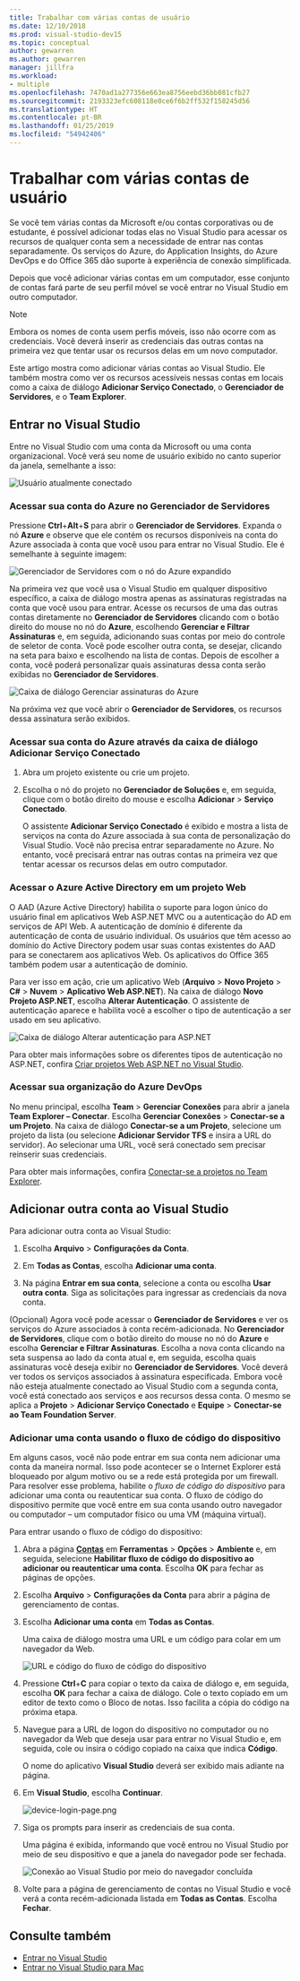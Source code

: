 ```yaml
---
title: Trabalhar com várias contas de usuário
ms.date: 12/10/2018
ms.prod: visual-studio-dev15
ms.topic: conceptual
author: gewarren
ms.author: gewarren
manager: jillfra
ms.workload:
- multiple
ms.openlocfilehash: 7470ad1a277356e663ea8756eebd36bb081cfb27
ms.sourcegitcommit: 2193323efc608118e0ce6f6b2ff532f158245d56
ms.translationtype: HT
ms.contentlocale: pt-BR
ms.lasthandoff: 01/25/2019
ms.locfileid: "54942406"
---
```

# <a name="work-with-multiple-user-accounts"></a>Trabalhar com várias contas de usuário

Se você tem várias contas da Microsoft e/ou contas corporativas ou de estudante, é possível adicionar todas elas no Visual Studio para acessar os recursos de qualquer conta sem a necessidade de entrar nas contas separadamente. Os serviços do Azure, do Application Insights, do Azure DevOps e do Office 365 dão suporte à experiência de conexão simplificada.

Depois que você adicionar várias contas em um computador, esse conjunto de contas fará parte de seu perfil móvel se você entrar no Visual Studio em outro computador.

> [!NOTE]
> Embora os nomes de conta usem perfis móveis, isso não ocorre com as credenciais. Você deverá inserir as credenciais das outras contas na primeira vez que tentar usar os recursos delas em um novo computador.

Este artigo mostra como adicionar várias contas ao Visual Studio. Ele também mostra como ver os recursos acessíveis nessas contas em locais como a caixa de diálogo **Adicionar Serviço Conectado**, o **Gerenciador de Servidores**, e o **Team Explorer**.

## <a name="sign-in-to-visual-studio"></a>Entrar no Visual Studio

Entre no Visual Studio com uma conta da Microsoft ou uma conta organizacional. Você verá seu nome de usuário exibido no canto superior da janela, semelhante a isso:

![Usuário atualmente conectado](../ide/media/vs2015_username.png)

### <a name="access-your-azure-account-in-server-explorer"></a>Acessar sua conta do Azure no Gerenciador de Servidores

Pressione **Ctrl**+**Alt**+**S** para abrir o **Gerenciador de Servidores**. Expanda o nó **Azure** e observe que ele contém os recursos disponíveis na conta do Azure associada à conta que você usou para entrar no Visual Studio. Ele é semelhante à seguinte imagem:

![Gerenciador de Servidores com o nó do Azure expandido](../ide/media/work-with-multiple-user-accounts/server-explorer.png)

Na primeira vez que você usa o Visual Studio em qualquer dispositivo específico, a caixa de diálogo mostra apenas as assinaturas registradas na conta que você usou para entrar. Acesse os recursos de uma das outras contas diretamente no **Gerenciador de Servidores** clicando com o botão direito do mouse no nó do **Azure**, escolhendo **Gerenciar e Filtrar Assinaturas** e, em seguida, adicionando suas contas por meio do controle de seletor de conta. Você pode escolher outra conta, se desejar, clicando na seta para baixo e escolhendo na lista de contas. Depois de escolher a conta, você poderá personalizar quais assinaturas dessa conta serão exibidas no **Gerenciador de Servidores**.

![Caixa de diálogo Gerenciar assinaturas do Azure](../ide/media/vs2015_manage_subs.png)

Na próxima vez que você abrir o **Gerenciador de Servidores**, os recursos dessa assinatura serão exibidos.

### <a name="access-your-azure-account-via-add-connected-service-dialog"></a>Acessar sua conta do Azure através da caixa de diálogo Adicionar Serviço Conectado

1. Abra um projeto existente ou crie um projeto.

1. Escolha o nó do projeto no **Gerenciador de Soluções** e, em seguida, clique com o botão direito do mouse e escolha **Adicionar** > **Serviço Conectado**.

   O assistente **Adicionar Serviço Conectado** é exibido e mostra a lista de serviços na conta do Azure associada à sua conta de personalização do Visual Studio. Você não precisa entrar separadamente no Azure. No entanto, você precisará entrar nas outras contas na primeira vez que tentar acessar os recursos delas em outro computador.

### <a name="access-azure-active-directory-in-a-web-project"></a>Acessar o Azure Active Directory em um projeto Web

O AAD (Azure Active Directory) habilita o suporte para logon único do usuário final em aplicativos Web ASP.NET MVC ou a autenticação do AD em serviços de API Web. A autenticação de domínio é diferente da autenticação de conta de usuário individual. Os usuários que têm acesso ao domínio do Active Directory podem usar suas contas existentes do AAD para se conectarem aos aplicativos Web. Os aplicativos do Office 365 também podem usar a autenticação de domínio.

Para ver isso em ação, crie um aplicativo Web (**Arquivo** > **Novo Projeto** > **C#** > **Nuvem** > **Aplicativo Web ASP.NET**). Na caixa de diálogo **Novo Projeto ASP.NET**, escolha **Alterar Autenticação**. O assistente de autenticação aparece e habilita você a escolher o tipo de autenticação a ser usado em seu aplicativo.

![Caixa de diálogo Alterar autenticação para ASP.NET](../ide/media/vs2015_change_authentication.png)

Para obter mais informações sobre os diferentes tipos de autenticação no ASP.NET, confira [Criar projetos Web ASP.NET no Visual Studio](/aspnet/visual-studio/overview/2013/creating-web-projects-in-visual-studio#authentication-methods).

### <a name="access-your-azure-devops-organization"></a>Acessar sua organização do Azure DevOps

No menu principal, escolha **Team** > **Gerenciar Conexões** para abrir a janela **Team Explorer – Conectar**. Escolha **Gerenciar Conexões** > **Conectar-se a um Projeto**. Na caixa de diálogo **Conectar-se a um Projeto**, selecione um projeto da lista (ou selecione **Adicionar Servidor TFS** e insira a URL do servidor). Ao selecionar uma URL, você será conectado sem precisar reinserir suas credenciais.

Para obter mais informações, confira [Conectar-se a projetos no Team Explorer](connect-team-project.md).

## <a name="add-an-additional-account-to-visual-studio"></a>Adicionar outra conta ao Visual Studio

Para adicionar outra conta ao Visual Studio:

1. Escolha **Arquivo** > **Configurações da Conta**.

1. Em **Todas as Contas**, escolha **Adicionar uma conta**.

1. Na página **Entrar em sua conta**, selecione a conta ou escolha **Usar outra conta**. Siga as solicitações para ingressar as credenciais da nova conta.

(Opcional) Agora você pode acessar o **Gerenciador de Servidores** e ver os serviços do Azure associados à conta recém-adicionada. No **Gerenciador de Servidores**, clique com o botão direito do mouse no nó do **Azure** e escolha **Gerenciar e Filtrar Assinaturas**. Escolha a nova conta clicando na seta suspensa ao lado da conta atual e, em seguida, escolha quais assinaturas você deseja exibir no **Gerenciador de Servidores**. Você deverá ver todos os serviços associados à assinatura especificada. Embora você não esteja atualmente conectado ao Visual Studio com a segunda conta, você está conectado aos serviços e aos recursos dessa conta. O mesmo se aplica a **Projeto** > **Adicionar Serviço Conectado** e **Equipe** > **Conectar-se ao Team Foundation Server**.

### <a name="add-an-account-using-device-code-flow"></a>Adicionar uma conta usando o fluxo de código do dispositivo

Em alguns casos, você não pode entrar em sua conta nem adicionar uma conta da maneira normal. Isso pode acontecer se o Internet Explorer está bloqueado por algum motivo ou se a rede está protegida por um firewall. Para resolver esse problema, habilite o *fluxo de código do dispositivo* para adicionar uma conta ou reautenticar sua conta. O fluxo de código do dispositivo permite que você entre em sua conta usando outro navegador ou computador – um computador físico ou uma VM (máquina virtual).

Para entrar usando o fluxo de código do dispositivo:

1. Abra a página [**Contas**](reference/accounts-environment-options-dialog-box.md) em **Ferramentas** > **Opções** > **Ambiente** e, em seguida, selecione **Habilitar fluxo de código do dispositivo ao adicionar ou reautenticar uma conta**. Escolha **OK** para fechar as páginas de opções.

1. Escolha **Arquivo** > **Configurações da Conta** para abrir a página de gerenciamento de contas.

1. Escolha **Adicionar uma conta** em **Todas as Contas**.

   Uma caixa de diálogo mostra uma URL e um código para colar em um navegador da Web.

   ![URL e código do fluxo de código do dispositivo](media/work-with-multiple-user-accounts/device-login-code.png)

1. Pressione **Ctrl**+**C** para copiar o texto da caixa de diálogo e, em seguida, escolha **OK** para fechar a caixa de diálogo. Cole o texto copiado em um editor de texto como o Bloco de notas. Isso facilita a cópia do código na próxima etapa.

1. Navegue para a URL de logon do dispositivo no computador ou no navegador da Web que deseja usar para entrar no Visual Studio e, em seguida, cole ou insira o código copiado na caixa que indica **Código**.

   O nome do aplicativo **Visual Studio** deverá ser exibido mais adiante na página.

1. Em **Visual Studio**, escolha **Continuar**.

   ![device-login-page.png](media/work-with-multiple-user-accounts/device-login-page.png)

1. Siga os prompts para inserir as credenciais de sua conta.

   Uma página é exibida, informando que você entrou no Visual Studio por meio de seu dispositivo e que a janela do navegador pode ser fechada.

   ![Conexão ao Visual Studio por meio do navegador concluída](media/work-with-multiple-user-accounts/sign-in-browser-complete.png)

1. Volte para a página de gerenciamento de contas no Visual Studio e você verá a conta recém-adicionada listada em **Todas as Contas**. Escolha **Fechar**.

## <a name="see-also"></a>Consulte também

- [Entrar no Visual Studio](signing-in-to-visual-studio.md)
- [Entrar no Visual Studio para Mac](/visualstudio/mac/signing-in)
